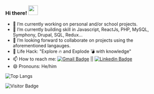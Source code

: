 ### Hi there! <img src="https://raw.githubusercontent.com/EbizimohAbodei/EbizimohAbodei/master/wave.gif" width="30px">

<!--
**EbizimohAbodei/EbizimohAbodei** is a ✨ _special_ ✨ repository because its `README.md` (this file) appears on your GitHub profile.

Here are some ideas to get you started:

-->

- 🔭 I’m currently working on personal and/or school projects.
- 🌱 I’m currently building skill in Javascript, ReactJs, PHP, MySQL, Symphony, Drupal, SQL, Redux... 
- 👯 I’m looking forward to collaborate on projects using the aforementioned langauges.
- 🎯 Life Hack: "Explore 🔥 and Explode 💣 with knowledge"
- 📫 How to reach me: [![Gmail Badge](https://img.shields.io/badge/-ebizimohabodei-d14836?style=flat-square&logo=Gmail&logoColor=white&link=mailto:ebizimohabodei@gmail.com)](mailto:ebizimohabodei@gmail.com) || [![Linkedin Badge](https://img.shields.io/badge/-EbizimohAbodei-blue?style=flat-square&logo=Linkedin&logoColor=white&link=https://www.linkedin.com/in/abodei-ebizimoh-94477389/)](https://www.linkedin.com/in/abodei-ebizimoh-94477389/)
- 😄 Pronouns: He/him

![Top Langs](https://github-readme-stats.vercel.app/api/top-langs/?username=ebizimohabodei&hide=TeX&layout=compact)

![Visitor Badge](https://visitor-badge.laobi.icu/badge?page_id=EbizimohAbodei.EbizimohAbodei)


